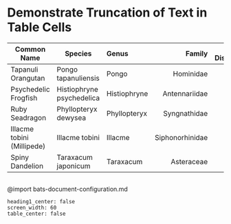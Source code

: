 # Demonstrate Truncation of Text in Table Cells

| Common Name| Species| Genus| Family| Year Discovered
| -| -|:-|-:|:-:
| Tapanuli Orangutan| Pongo tapanuliensis| Pongo| Hominidae| 2017
| Psychedelic Frogfish| Histiophryne psychedelica| Histiophryne| Antennariidae| 2009
| Ruby Seadragon| Phyllopteryx dewysea| Phyllopteryx| Syngnathidae| 2015
| Illacme tobini (Millipede)| Illacme tobini| Illacme| Siphonorhinidae| 2016
| Spiny Dandelion| Taraxacum japonicum| Taraxacum| Asteraceae| 2022
```
```
@import bats-document-configuration.md
```opts :(document_opts)
heading1_center: false
screen_width: 60
table_center: false
```